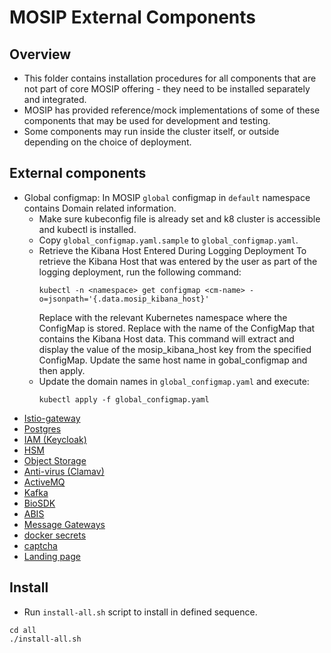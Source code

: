 # MOSIP External Components

## Overview
* This folder contains installation procedures for all components that are not part of core MOSIP offering - they need to be installed separately and integrated.
* MOSIP has provided reference/mock implementations of some of these components that may be used for development and testing.
* Some components may run inside the cluster itself, or outside depending on the choice of deployment. 

## External components
* Global configmap: In MOSIP `global` configmap in `default` namespace contains Domain related information.
  * Make sure kubeconfig file is already set and k8 cluster is accessible and kubectl is installed.
  * Copy `global_configmap.yaml.sample` to `global_configmap.yaml`.
  * Retrieve the Kibana Host Entered During Logging Deployment
    To retrieve the Kibana Host that was entered by the user as part of the logging deployment, run the following command:
    ```
    kubectl -n <namespace> get configmap <cm-name> -o=jsonpath='{.data.mosip_kibana_host}'
    ```
    Replace <namespace> with the relevant Kubernetes namespace where the ConfigMap is stored.
    Replace <cm-name> with the name of the ConfigMap that contains the Kibana Host data.
    This command will extract and display the value of the mosip_kibana_host key from the specified ConfigMap.
    Update the same host name in gobal_configmap and then apply.
  * Update the domain names in `global_configmap.yaml` and execute:
    ```
    kubectl apply -f global_configmap.yaml
    ```
* [Istio-gateway](istio-gateway/README.md)
* [Postgres](postgres/README.md)
* [IAM (Keycloak)](iam/README.md)
* [HSM](hsm/README.md)
* [Object Storage](object-store/README.md)
* [Anti-virus (Clamav)](antivirus/clamav/README.md)
* [ActiveMQ](activemq/README.md)
* [Kafka](kafka/README.md)
* [BioSDK](biosdk/README.md)
* [ABIS](abis/README.md)
* [Message Gateways](msg-gateway/README.md)
* [docker secrets](docker-secrets/README.md)
* [captcha](captcha/README.md)
* [Landing page](landing-page/README.md)
## Install
* Run `install-all.sh` script to install in defined sequence.
```
cd all
./install-all.sh
```
